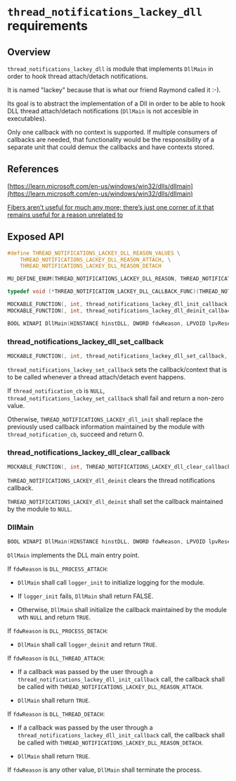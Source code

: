 # `thread_notifications_lackey_dll` requirements

## Overview

`thread_notifications_lackey_dll` is module that implements `DllMain` in order to hook thread attach/detach notifications.

It is named "lackey" because that is what our friend Raymond called it :-).

Its goal is to abstract the implementation of a Dll in order to be able to hook DLL thread attach/detach notifications (`DllMain` is not accesible in executables).

Only one callback with no context is supported. If multiple consumers of callbacks are needed, that functionality would be the responsibility of a separate unit that could demux the callbacks and have contexts stored.

## References

[https://learn.microsoft.com/en-us/windows/win32/dlls/dllmain](https://learn.microsoft.com/en-us/windows/win32/dlls/dllmain)

[Fibers aren’t useful for much any more; there’s just one corner of it that remains useful for a reason unrelated to](https://devblogs.microsoft.com/oldnewthing/20191011-00/?p=102989)

## Exposed API

```c
#define THREAD_NOTIFICATIONS_LACKEY_DLL_REASON_VALUES \
    THREAD_NOTIFICATIONS_LACKEY_DLL_REASON_ATTACH, \
    THREAD_NOTIFICATIONS_LACKEY_DLL_REASON_DETACH

MU_DEFINE_ENUM(THREAD_NOTIFICATIONS_LACKEY_DLL_REASON, THREAD_NOTIFICATIONS_LACKEY_DLL_REASON_VALUES)

typedef void (*THREAD_NOTIFICATION_LACKEY_DLL_CALLBACK_FUNC)(THREAD_NOTIFICATIONS_LACKEY_DLL_REASON reason);

MOCKABLE_FUNCTION(, int, thread_notifications_lackey_dll_init_callback, THREAD_NOTIFICATION_LACKEY_DLL_CALLBACK_FUNC, thread_notification_cb);
MOCKABLE_FUNCTION(, int, thread_notifications_lackey_dll_deinit_callback);

BOOL WINAPI DllMain(HINSTANCE hinstDLL, DWORD fdwReason, LPVOID lpvReserved);
```

### thread_notifications_lackey_dll_set_callback

```c
MOCKABLE_FUNCTION(, int, thread_notifications_lackey_dll_set_callback, THREAD_NOTIFICATION_LACKEY_DLL_CALLBACK_FUNC, thread_notification_cb, void*, context);
```

`thread_notifications_lackey_set_callback` sets the callback/context that is to be called whenever a thread attach/detach event happens.

If `thread_notification_cb` is `NULL`, `thread_notifications_lackey_set_callback` shall fail and return a non-zero value.

Otherwise, `THREAD_NOTIFICATIONS_LACKEY_dll_init` shall replace the previously used callback information maintained by the module with `thread_notification_cb`, succeed and return 0.

### thread_notifications_lackey_dll_clear_callback

```c
MOCKABLE_FUNCTION(, int, THREAD_NOTIFICATIONS_LACKEY_dll_clear_callback);
```

`THREAD_NOTIFICATIONS_LACKEY_dll_deinit` clears the thread notifications callback.

`THREAD_NOTIFICATIONS_LACKEY_dll_deinit` shall set the callback maintained by the module to `NULL`.

### DllMain

```c
BOOL WINAPI DllMain(HINSTANCE hinstDLL, DWORD fdwReason, LPVOID lpvReserved);
```

`DllMain` implements the DLL main entry point.

If `fdwReason` is `DLL_PROCESS_ATTACH`:

- `DllMain` shall call `logger_init` to initialize logging for the module.

- If `logger_init` fails, `DllMain` shall return FALSE.

- Otherwise, `DllMain` shall initialize the callback maintained by the module wth `NULL` and return `TRUE`.

If `fdwReason` is `DLL_PROCESS_DETACH`:

- `DllMain` shall call `logger_deinit` and return `TRUE`.

If `fdwReason` is `DLL_THREAD_ATTACH`:

- If a callback was passed by the user through a `thread_notifications_lackey_dll_init_callback` call, the callback shall be called with `THREAD_NOTIFICATIONS_LACKEY_DLL_REASON_ATTACH`.

- `DllMain` shall return `TRUE`.

If `fdwReason` is `DLL_THREAD_DETACH`:

- If a callback was passed by the user through a `thread_notifications_lackey_dll_init_callback` call, the callback shall be called with `THREAD_NOTIFICATIONS_LACKEY_DLL_REASON_DETACH`.

- `DllMain` shall return `TRUE`.

If `fdwReason` is any other value, `DllMain` shall terminate the process.
